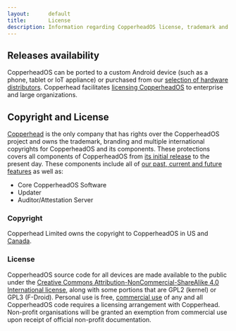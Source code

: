 ```yaml
---
layout:      default
title:       License
description: Information regarding CopperheadOS license, trademark and copyright
---
```


## Releases availability

CopperheadOS can be ported to a custom Android device (such as a phone, tablet or IoT appliance) or purchased
from our [selection of hardware distributors](https://copperhead.co/#hardware). Copperhead facilitates [licensing
CopperheadOS](https://copperhead.co/contact/#getstarted) to enterprise and large organizations.

## Copyright and License

[Copperhead](https://copperhead.co) is the only company that has rights over the CopperheadOS project and owns the trademark, branding and multiple international copyrights for CopperheadOS and its components. These protections covers all components of CopperheadOS from [its initial release](https://copperhead.co/blog/secure-android-smartphones/) to the present day. These components include all of [our past, current and future features](/technical_overview) as well as:

*   Core CopperheadOS Software
*   Updater
*   Auditor/Attestation Server

### Copyright

Copperhead Limited owns the copyright to CopperheadOS in US and [Canada](https://www.ic.gc.ca/app/opic-cipo/cpyrghts/dtls.do?fileNum=1150787&type=1&lang=eng).

### License

CopperheadOS source code for all devices are made available to the public under the [Creative Commons Attribution-NonCommercial-ShareAlike 4.0 International license](https://creativecommons.org/licenses/by-nc-sa/4.0/), along with some portions that are GPL2 (kernel) or GPL3 (F-Droid). Personal use is free, [commercial use](https://creativecommons.org/2009/09/14/defining-noncommercial-report-published/) of any and all CopperheadOS code requires a licensing arrangement with Copperhead. Non-profit organisations will be granted an exemption from commercial use upon receipt of official non-profit documentation.
